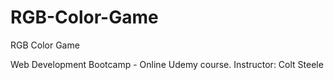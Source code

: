 # RGB-Color-Game
RGB Color Game

Web Development Bootcamp - Online Udemy course.
Instructor: Colt Steele
